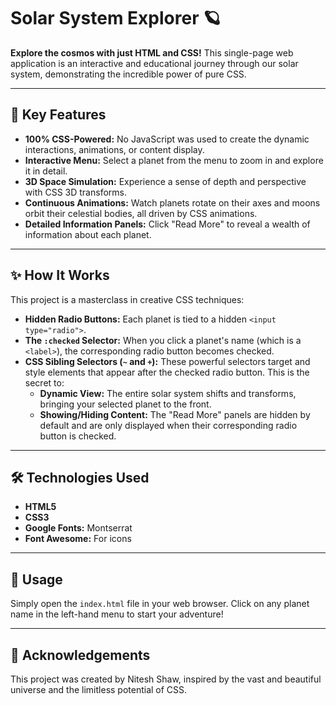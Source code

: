 # Solar System Explorer 🪐

**Explore the cosmos with just HTML and CSS!** This single-page web application is an interactive and educational journey through our solar system, demonstrating the incredible power of pure CSS.

---

## 🚀 Key Features

* **100% CSS-Powered:** No JavaScript was used to create the dynamic interactions, animations, or content display.
* **Interactive Menu:** Select a planet from the menu to zoom in and explore it in detail.
* **3D Space Simulation:** Experience a sense of depth and perspective with CSS 3D transforms.
* **Continuous Animations:** Watch planets rotate on their axes and moons orbit their celestial bodies, all driven by CSS animations.
* **Detailed Information Panels:** Click "Read More" to reveal a wealth of information about each planet.

---

## ✨ How It Works

This project is a masterclass in creative CSS techniques:

* **Hidden Radio Buttons:** Each planet is tied to a hidden `<input type="radio">`.
* **The `:checked` Selector:** When you click a planet's name (which is a `<label>`), the corresponding radio button becomes checked.
* **CSS Sibling Selectors (`~` and `+`):** These powerful selectors target and style elements that appear after the checked radio button. This is the secret to:
    * **Dynamic View:** The entire solar system shifts and transforms, bringing your selected planet to the front.
    * **Showing/Hiding Content:** The "Read More" panels are hidden by default and are only displayed when their corresponding radio button is checked.

---

## 🛠️ Technologies Used

* **HTML5**
* **CSS3**
* **Google Fonts:** Montserrat
* **Font Awesome:** For icons

---

## 📖 Usage

Simply open the `index.html` file in your web browser. Click on any planet name in the left-hand menu to start your adventure!

---

## 🙏 Acknowledgements

This project was created by Nitesh Shaw, inspired by the vast and beautiful universe and the limitless potential of CSS.
